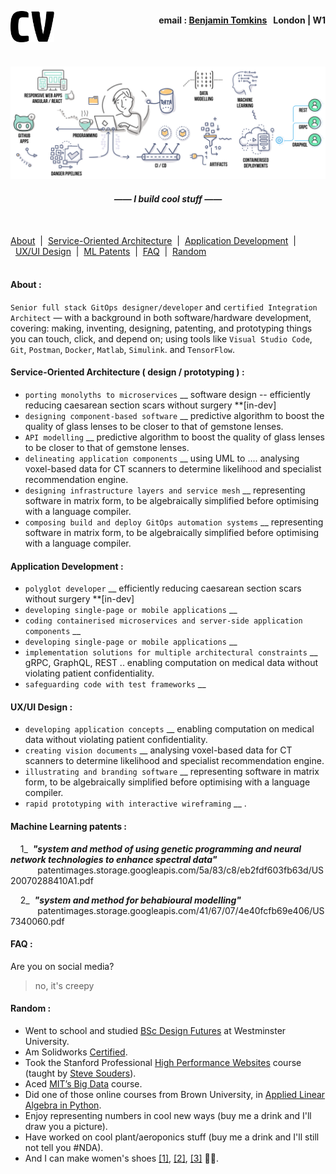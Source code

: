 <a name="cv"><img align="left" src="./images/CV-3.svg" height="50"/></a>
<h4 align="right">email&nbsp;:&nbsp;<a href="mailto:bentomkins@gmail.com">Benjamin Tomkins</a>&nbsp;&nbsp;&nbsp;London | W1</h4>
<br><br>
<p align="center" ><a name="journey"><img src="./images/cv-art-8.svg" width="900"/></a></p>

<h4 align="center"><i>—— I build cool stuff ——</i></h4><br>

[About](#About)&nbsp;&nbsp;|&nbsp;&nbsp;[Service-Oriented Architecture](#SOA)&nbsp;&nbsp;|&nbsp;&nbsp;[Application Development](#APPS)&nbsp;&nbsp;|&nbsp;&nbsp;[UX/UI Design](#UI)&nbsp;&nbsp;|&nbsp;&nbsp;[ML Patents](#PATENTS)&nbsp;&nbsp;|&nbsp;&nbsp;[FAQ](#FAQ)&nbsp;&nbsp;|&nbsp;&nbsp;[Random](#Random)
<br><br>


#### <a name="About"></a>About :

`Senior full stack GitOps designer/developer` and `certified Integration Architect` — with a background in both software/hardware development, covering: making, inventing, designing, patenting, and prototyping things you can touch, click, and depend on; using tools like `Visual Studio Code`, `Git`, `Postman`, `Docker`, `Matlab`, `Simulink`. and `TensorFlow`.


#### <a name="SOA"></a>Service-Oriented Architecture ( design / prototyping ) :

+ `porting monolyths to microservices` __ software design -- efficiently reducing caesarean section scars without surgery **[in-dev]
+ `designing component-based software` __ predictive algorithm to boost the quality of glass lenses to be closer to that of gemstone lenses.
+ `API modelling` __ predictive algorithm to boost the quality of glass lenses to be closer to that of gemstone lenses.
+ `delineating application components` __ using UML to ....  analysing voxel-based data for CT scanners to determine likelihood and specialist recommendation engine.
+ `designing infrastructure layers and service mesh` __ representing software in matrix form, to be algebraically simplified before optimising with a language compiler.
+ `composing build and deploy GitOps automation systems` __ representing software in matrix form, to be algebraically simplified before optimising with a language compiler.

#### <a name="APPS"></a>Application Development :
+ `polyglot developer` __ efficiently reducing caesarean section scars without surgery **[in-dev]
+ `developing single-page or mobile applications` __ 
+ `coding containerised microservices and server-side application components` __ 
+ `developing single-page or mobile applications` __ 
+ `implementation solutions for multiple architectural constraints` __ gRPC, GraphQL, REST .. enabling computation on medical data without violating patient confidentiality.
+ `safeguarding code with test frameworks` __ 


#### <a name="UI"></a>UX/UI Design :

+ `developing application concepts` __ enabling computation on medical data without violating patient confidentiality.
+ `creating vision documents` __ analysing voxel-based data for CT scanners to determine likelihood and specialist recommendation engine.
+ `illustrating and branding software` __ representing software in matrix form, to be algebraically simplified before optimising with a language compiler.
+ `rapid prototyping with interactive wireframing` __ .


#### <a name="PATENTS"></a>Machine Learning patents :
&nbsp;&nbsp;&nbsp;&nbsp;1_&nbsp;&nbsp;<b><i>"system and method of using genetic programming and neural network technologies to enhance spectral data"</i></b><br>
&nbsp;&nbsp;&nbsp;&nbsp;&nbsp;&nbsp;&nbsp;&nbsp;&nbsp;&nbsp;&nbsp;patentimages.storage.googleapis.com/5a/83/c8/eb2fdf603fb63d/US20070288410A1.pdf

&nbsp;&nbsp;&nbsp;&nbsp;2_&nbsp;&nbsp;<b><i>"system and method for behabioural modelling"</i></b><br>
&nbsp;&nbsp;&nbsp;&nbsp;&nbsp;&nbsp;&nbsp;&nbsp;&nbsp;&nbsp;&nbsp;patentimages.storage.googleapis.com/41/67/07/4e40fcfb69e406/US7340060.pdf


#### <a name="FAQ"></a>FAQ :
Are you on social media?
> no, it's creepy


#### <a name="Random"></a>Random :
+ Went to school and studied <a href="https://github.com/Benjamin-Tomkins/CV/blob/master/images/degree.jpg">BSc Design Futures</a> at Westminster University.
+ Am Solidworks <a href="https://github.com/Benjamin-Tomkins/CV/blob/master/images/solidworks.png">Certified</a>.
+ Took the Stanford Professional <a href="https://github.com/Benjamin-Tomkins/CV/blob/master/images/stanford.jpg">High Performance Websites</a> course (taught by <a href="https://stevesouders.com/about.php">Steve Souders</a>).
+ Aced <a href="https://github.com/Benjamin-Tomkins/CV/blob/master/images/big_data.png">MIT’s Big Data</a> course.
+ Did one of those online courses from Brown University, in <a href="https://github.com/Benjamin-Tomkins/CV/blob/master/images/linear_algebra.png">Applied Linear Algebra in Python</a>.
+ Enjoy representing numbers in cool new ways (buy me a drink and I'll draw you a picture).
+ Have worked on cool plant/aeroponics stuff (buy me a drink and I'll still not tell you #NDA).
+ And I can make women's shoes <a href="https://github.com/Benjamin-Tomkins/CV/blob/master/images/shoes_1.jpg">[1]</a>, <a href="https://github.com/Benjamin-Tomkins/CV/blob/master/images/shoes_2.jpg">[2]</a>, <a href="https://github.com/Benjamin-Tomkins/CV/blob/master/images/shoes_3.jpg">[3]</a> 🤷‍♀️.
